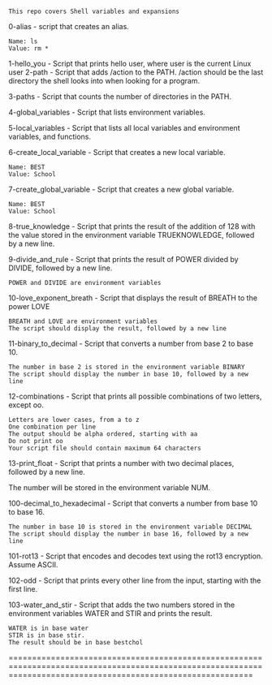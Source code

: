 ```

This repo covers Shell variables and expansions

```

0-alias - script that creates an alias.
 
    Name: ls
    Value: rm *

1-hello_you - Script that prints hello user, where user is the current Linux user
2-path - Script that adds /action to the PATH. /action should be the last directory the shell looks into when looking for a program.

3-paths - Script that counts the number of directories in the PATH.

4-global_variables - Script that lists environment variables.

5-local_variables - Script that lists all local variables and environment variables, and functions.

6-create_local_variable - Script that creates a new local variable.

    Name: BEST
    Value: School

7-create_global_variable - Script that creates a new global variable.

    Name: BEST
    Value: School

8-true_knowledge - Script that prints the result of the addition of 128 with the value stored in the environment variable TRUEKNOWLEDGE, followed by a new line.

9-divide_and_rule - Script that prints the result of POWER divided by DIVIDE, followed by a new line.

    POWER and DIVIDE are environment variables

10-love_exponent_breath - Script that displays the result of BREATH to the power LOVE

    BREATH and LOVE are environment variables
    The script should display the result, followed by a new line

11-binary_to_decimal - Script that converts a number from base 2 to base 10.

    The number in base 2 is stored in the environment variable BINARY
    The script should display the number in base 10, followed by a new line

12-combinations - Script that prints all possible combinations of two letters, except oo.

    Letters are lower cases, from a to z
    One combination per line
    The output should be alpha ordered, starting with aa
    Do not print oo
    Your script file should contain maximum 64 characters

13-print_float - Script that prints a number with two decimal places, followed by a new line.

The number will be stored in the environment variable NUM.

100-decimal_to_hexadecimal - Script that converts a number from base 10 to base 16.

    The number in base 10 is stored in the environment variable DECIMAL
    The script should display the number in base 16, followed by a new line

101-rot13 - Script that encodes and decodes text using the rot13 encryption. Assume ASCII.

102-odd - Script that prints every other line from the input, starting with the first line.

103-water_and_stir - Script that adds the two numbers stored in the environment variables WATER and STIR and prints the result.

    WATER is in base water
    STIR is in base stir.
    The result should be in base bestchol

================================================================================================================================================================


